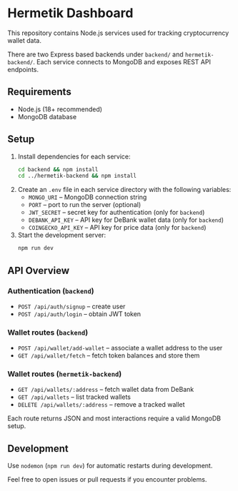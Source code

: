 # Hermetik Dashboard

This repository contains Node.js services used for tracking cryptocurrency wallet data.

There are two Express based backends under `backend/` and `hermetik-backend/`. Each
service connects to MongoDB and exposes REST API endpoints.

## Requirements

- Node.js (18+ recommended)
- MongoDB database

## Setup

1. Install dependencies for each service:
   ```bash
   cd backend && npm install
   cd ../hermetik-backend && npm install
   ```
2. Create an `.env` file in each service directory with the following variables:
   - `MONGO_URI` – MongoDB connection string
   - `PORT` – port to run the server (optional)
   - `JWT_SECRET` – secret key for authentication (only for `backend`)
   - `DEBANK_API_KEY` – API key for DeBank wallet data (only for `backend`)
   - `COINGECKO_API_KEY` – API key for price data (only for `backend`)
3. Start the development server:
   ```bash
   npm run dev
   ```

## API Overview

### Authentication (`backend`)
- `POST /api/auth/signup` – create user
- `POST /api/auth/login` – obtain JWT token

### Wallet routes (`backend`)
- `POST /api/wallet/add-wallet` – associate a wallet address to the user
- `GET /api/wallet/fetch` – fetch token balances and store them

### Wallet routes (`hermetik-backend`)
- `GET /api/wallets/:address` – fetch wallet data from DeBank
- `GET /api/wallets` – list tracked wallets
- `DELETE /api/wallets/:address` – remove a tracked wallet

Each route returns JSON and most interactions require a valid MongoDB setup.

## Development

Use `nodemon` (`npm run dev`) for automatic restarts during development.

Feel free to open issues or pull requests if you encounter problems.

